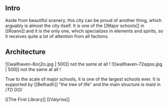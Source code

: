 ## Intro
Aside from beautiful scenery, this city can be proud of another thing, which arguably is almost the city itself. It is one of the [[Major schools]] in [[Roann]] and it is the only one, which specializes in elements and spirits, so it receives quite a lot of attention from all factions. 
## Architecture
![[wallhaven-8orj2o.jpg | 500]] not the same at all !
![[wallhaven-72qqoo.jpg | 500]] not the same at all !

True to the scale of major schools, it is one of the largest schools ever. It is supported by [[Bethadh]] "the tree of life" and the main structure is maid in  /*TO DO*/



[[The First Library]]
[[Valyriss]]